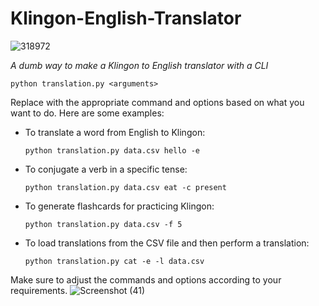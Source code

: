 # Klingon-English-Translator
![318972](https://github.com/Mutombe/klingon-english-translator/assets/99067471/12c9e7d1-3440-469f-b321-e8ed2b630862)



*A dumb way to make a Klingon to English translator  with a CLI*

```
python translation.py <arguments>
```

Replace <arguments> with the appropriate command and options based on what you want to do. Here are some examples:

- To translate a word from English to Klingon:
  ```
  python translation.py data.csv hello -e
  ```

- To conjugate a verb in a specific tense:
  ```
  python translation.py data.csv eat -c present
  ```

- To generate flashcards for practicing Klingon:
  ```
  python translation.py data.csv -f 5
  ```

- To load translations from the CSV file and then perform a translation:

  ```
  python translation.py cat -e -l data.csv
  ```

Make sure to adjust the commands and options according to your requirements.
![Screenshot (41)](https://github.com/Mutombe/klingon-english-translator/assets/99067471/f6d5dcb7-23cc-4901-a7ce-75e8d54eeb36)
